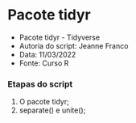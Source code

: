 # Pacote tidyr

- Pacote tidyr - Tidyverse
- Autoria do script: Jeanne Franco
- Data: 11/03/2022
- Fonte: Curso R

### Etapas do script

1. O pacote tidyr;
2. separate() e unite();
